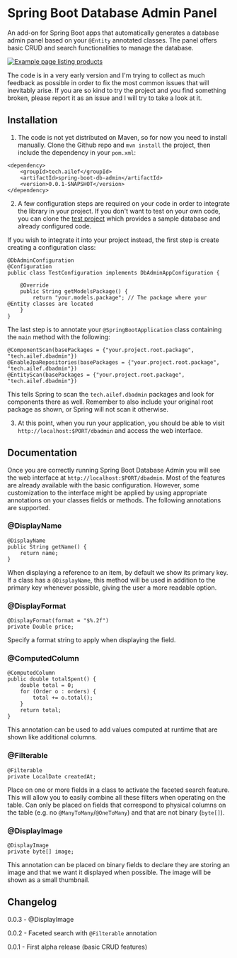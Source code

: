 # Spring Boot Database Admin Panel

An add-on for Spring Boot apps that automatically generates a database admin panel based on your `@Entity` annotated classes.
The panel offers basic CRUD and search functionalities to manage the database.

[![Example page listing products](https://i.imgur.com/knAKPxQ.png)](https://i.imgur.com/knAKPxQ.png)

The code is in a very early version and I'm trying to collect as much feedback as possible in order to fix the
most common issues that will inevitably arise. If you are so kind to try the project and you find something
broken, please report it as an issue and I will try to take a look at it.

## Installation

1. The code is not yet distributed on Maven, so for now you need to install manually. Clone the Github repo and `mvn install` the project, then include the dependency in your `pom.xml`:

```
<dependency>
	<groupId>tech.ailef</groupId>
	<artifactId>spring-boot-db-admin</artifactId>
	<version>0.0.1-SNAPSHOT</version>
</dependency>
```

2. A few configuration steps are required on your code in order to integrate the library in your project. If you don't want
to test on your own code, you can clone the [test project](https://github.com/aileftech/spring-boot-database-admin-test) which provides
a sample database and already configured code.

If you wish to integrate it into your project instead, the first step is create creating a configuration class:

```
@DbAdminConfiguration
@Configuration
public class TestConfiguration implements DbAdminAppConfiguration {

	@Override
	public String getModelsPackage() {
		return "your.models.package"; // The package where your @Entity classes are located
	}
}
```

The last step is to annotate your `@SpringBootApplication` class containing the `main` method with the following:

```
@ComponentScan(basePackages = {"your.project.root.package", "tech.ailef.dbadmin"})
@EnableJpaRepositories(basePackages = {"your.project.root.package", "tech.ailef.dbadmin"})
@EntityScan(basePackages = {"your.project.root.package", "tech.ailef.dbadmin"})
```

This tells Spring to scan the `tech.ailef.dbadmin` packages and look for components there as well. Remember to also include
your original root package as shown, or Spring will not scan it otherwise.

3. At this point, when you run your application, you should be able to visit `http://localhost:$PORT/dbadmin` and access the web interface.

## Documentation

Once you are correctly running Spring Boot Database Admin you will see the web interface at `http://localhost:$PORT/dbadmin`. Most of the features are already available with the basic configuration. However, some customization to the interface might be applied by using appropriate annotations on your classes fields or methods. 
The following annotations are supported.

### @DisplayName
```
@DisplayName
public String getName() {
	return name;
}
```

When displaying a reference to an item, by default we show its primary key. If a class has a `@DisplayName`, this method will be used in addition to the primary key whenever possible, giving the user a more readable option. 

### @DisplayFormat
```
@DisplayFormat(format = "$%.2f")
private Double price;
```

Specify a format string to apply when displaying the field.

### @ComputedColumn
```
@ComputedColumn
public double totalSpent() {
	double total = 0;
	for (Order o : orders) {
		total += o.total();
	}
	return total;
}
```

This annotation can be used to add values computed at runtime that are shown like additional columns.

### @Filterable

```
@Filterable
private LocalDate createdAt;
```

Place on one or more fields in a class to activate the faceted search feature. This will allow you to easily combine all these filters when operating on the table. Can only be placed on fields that correspond to physical columns on the table (e.g. no `@ManyToMany`/`@OneToMany`) and that are not binary (`byte[]`).

### @DisplayImage

```
@DisplayImage
private byte[] image;
```

This annotation can be placed on binary fields to declare they are storing an image and that we want it displayed when possible. The image will be shown as a small thumbnail.


## Changelog

0.0.3 - @DisplayImage


0.0.2 - Faceted search with `@Filterable` annotation

0.0.1 - First alpha release (basic CRUD features)
